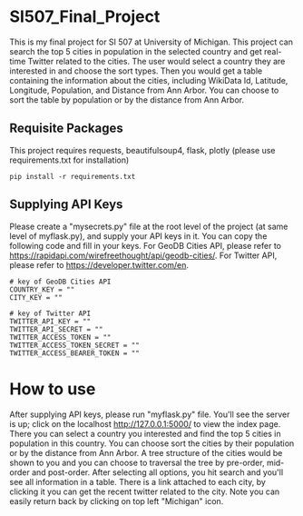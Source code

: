# SI507_Final_Project

This is my final project for SI 507 at University of Michigan. This project can search the top 5 cities in population in the selected country and get real-time Twitter related to the cities. The user would select a country they are interested in and choose the sort types. Then you would get a table containing the information about the cities, including WikiData Id, Latitude, Longitude, Population, and Distance from Ann Arbor. You can choose to sort the table
by population or by the distance from Ann Arbor.

## Requisite Packages

This project requires requests, beautifulsoup4, flask, plotly (please use requirements.txt for installation)

```
pip install -r requirements.txt
```

## Supplying API Keys
Please create a "mysecrets.py" file at the root level of the project (at same level of myflask.py), and supply your API keys in it. You can copy the following code and fill in your keys. For GeoDB Cities API, please refer to https://rapidapi.com/wirefreethought/api/geodb-cities/. For Twitter API, please refer to https://developer.twitter.com/en.
```
# key of GeoDB Cities API
COUNTRY_KEY = ""
CITY_KEY = ""

# key of Twitter API
TWITTER_API_KEY = ""
TWITTER_API_SECRET = ""
TWITTER_ACCESS_TOKEN = ""
TWITTER_ACCESS_TOKEN_SECRET = ""
TWITTER_ACCESS_BEARER_TOKEN = ""
```
# How to use
After supplying API keys, please run "myflask.py" file. You'll see the server is up; click on the localhost http://127.0.0.1:5000/ to view the index page. There you can select a country you interested and find the top 5 cities in population in this country. You can choose sort the cities by their population or by the distance from Ann Arbor. A tree structure of the cities would be shown to you and you can choose to traversal the tree by pre-order, mid-order and post-order. After selecting all options, you hit search and you'll see all information in a table. There is a link attached to each city, by clicking it you can get the recent twitter related to the city. Note you can easily return back by clicking on top left "Michigan" icon.
